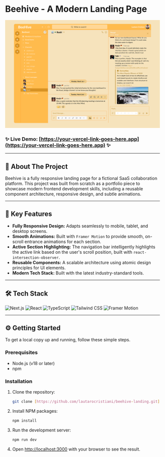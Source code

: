 # Beehive - A Modern Landing Page

![Beehive Landing Page](./public/assets/beehive-app-mockup.png)

### ✨ **Live Demo:** [https://your-vercel-link-goes-here.app](https://your-vercel-link-goes-here.app) ✨

---

## 📖 About The Project

Beehive is a fully responsive landing page for a fictional SaaS collaboration platform. This project was built from scratch as a portfolio piece to showcase modern frontend development skills, including a reusable component architecture, responsive design, and subtle animations.

---

## 🚀 Key Features

-   **Fully Responsive Design:** Adapts seamlessly to mobile, tablet, and desktop screens.
-   **Smooth Animations:** Built with `Framer Motion` to provide smooth, on-scroll entrance animations for each section.
-   **Active Section Highlighting:** The navigation bar intelligently highlights the active link based on the user's scroll position, built with `react-intersection-observer`.
-   **Reusable Components:** A scalable architecture using atomic design principles for UI elements.
-   **Modern Tech Stack:** Built with the latest industry-standard tools.

---

## 🛠️ Tech Stack

![Next.js](https://img.shields.io/badge/next.js-000000?style=for-the-badge&logo=nextdotjs&logoColor=white)
![React](https://img.shields.io/badge/React-20232A?style=for-the-badge&logo=react&logoColor=61DAFB)
![TypeScript](https://img.shields.io/badge/TypeScript-007ACC?style=for-the-badge&logo=typescript&logoColor=white)
![Tailwind CSS](https://img.shields.io/badge/Tailwind_CSS-38B2AC?style=for-the-badge&logo=tailwind-css&logoColor=white)
![Framer Motion](https://img.shields.io/badge/Framer_Motion-0055FF?style=for-the-badge&logo=framer&logoColor=white)

---

## ⚙️ Getting Started

To get a local copy up and running, follow these simple steps.

### Prerequisites

-   Node.js (v18 or later)
-   npm

### Installation

1.  Clone the repository:
    ```bash
    git clone [https://github.com/lautarocristiani/beehive-landing.git](https://github.com/lautarocristiani/beehive-landing.git)
    ```
2.  Install NPM packages:
    ```bash
    npm install
    ```
3.  Run the development server:
    ```bash
    npm run dev
    ```
4.  Open [http://localhost:3000](http://localhost:3000) with your browser to see the result.
